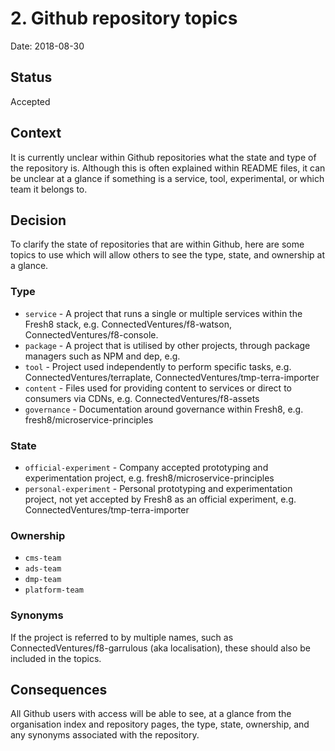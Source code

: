 # 2. Github repository topics

Date: 2018-08-30

## Status

Accepted

## Context

It is currently unclear within Github repositories what the state and type of the repository is. Although this is often explained within README files, it can be unclear at a glance if something is a service, tool, experimental, or which team it belongs to.

## Decision

To clarify the state of repositories that are within Github, here are some topics to use which will allow others to see the type, state, and ownership at a glance.

### Type
* `service` - A project that runs a single or multiple services within the Fresh8 stack, e.g. ConnectedVentures/f8-watson, ConnectedVentures/f8-console.
* `package` - A project that is utilised by other projects, through package managers such as NPM and dep, e.g.
* `tool` - Project used independently to perform specific tasks, e.g. ConnectedVentures/terraplate, ConnectedVentures/tmp-terra-importer
* `content` - Files used for providing content to services or direct to consumers via CDNs, e.g. ConnectedVentures/f8-assets
* `governance` - Documentation around governance within Fresh8, e.g. fresh8/microservice-principles

### State
* `official-experiment` - Company accepted prototyping and experimentation project, e.g. fresh8/microservice-principles
* `personal-experiment` - Personal prototyping and experimentation project, not yet accepted by Fresh8 as an official experiment, e.g. ConnectedVentures/tmp-terra-importer

### Ownership
* `cms-team`
* `ads-team`
* `dmp-team`
* `platform-team`

### Synonyms
If the project is referred to by multiple names, such as ConnectedVentures/f8-garrulous (aka localisation), these should also be included in the topics.

## Consequences

All Github users with access will be able to see, at a glance from the organisation index and repository pages, the type, state, ownership, and any synonyms associated with the repository.

